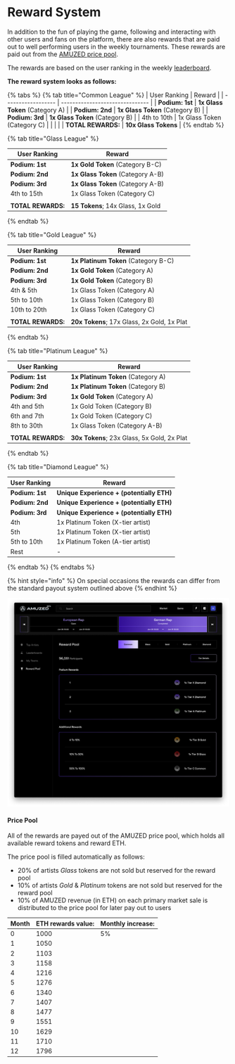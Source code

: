 # Reward System

In addition to the fun of playing the game, following and interacting with other users and fans on the platform, there are also rewards that are paid out to well performing users in the weekly tournaments. These rewards are paid out from the [AMUZED price pool](reward-system.md#undefined).

The rewards are based on the user ranking in the weekly [leaderboard](leaderboard.md).&#x20;

**The reward system looks as follows:**&#x20;

{% tabs %}
{% tab title="Common League" %}
| User Ranking       | Reward                          |
| ------------------ | ------------------------------- |
| **Podium: 1st**    | **1x Glass Token** (Category A) |
| **Podium: 2nd**    | **1x Glass Token** (Category B) |
| **Podium: 3rd**    | **1x Glass Token** (Category B) |
| 4th to 10th        | 1x Glass Token (Category C)     |
|                    |                                 |
| **TOTAL REWARDS:** | **10x Glass Tokens**            |
{% endtab %}

{% tab title="Glass League" %}


| User Ranking       | Reward                             |
| ------------------ | ---------------------------------- |
| **Podium: 1st**    | **1x Gold Token** (Category B-C)   |
| **Podium: 2nd**    | **1x Glass Token** (Category A-B)  |
| **Podium: 3rd**    | **1x Glass Token** (Category A-B)  |
| 4th to 15th        | 1x Glass Token (Category C)        |
|                    |                                    |
| **TOTAL REWARDS:** | **15 Tokens**; 14x Glass, 1x Gold  |
{% endtab %}

{% tab title="Gold League" %}


| User Ranking       | Reward                                      |
| ------------------ | ------------------------------------------- |
| **Podium: 1st**    | **1x Platinum Token** (Category B-C)        |
| **Podium: 2nd**    | **1x Gold Token** (Category A)              |
| **Podium: 3rd**    | **1x Gold Token** (Category B)              |
| 4th & 5th          | 1x Glass Token (Category A)                 |
| 5th to 10th        | 1x Glass Token (Category B)                 |
| 10th to 20th       | 1x Glass Token (Category C)                 |
|                    |                                             |
| **TOTAL REWARDS:** | **20x Tokens**; 17x Glass, 2x Gold, 1x Plat |
{% endtab %}

{% tab title="Platinum League" %}


| User Ranking       | Reward                                      |
| ------------------ | ------------------------------------------- |
| **Podium: 1st**    | **1x Platinum Token** (Category A)          |
| **Podium: 2nd**    | **1x Platinum Token** (Category B)          |
| **Podium: 3rd**    | **1x Gold Token** (Category A)              |
| 4th and 5th        | 1x Gold Token (Category B)                  |
| 6th and 7th        | 1x Gold Token (Category C)                  |
| 8th to 30th        | 1x Glass Token (Category A-B)               |
|                    |                                             |
| **TOTAL REWARDS:** | **30x Tokens**; 23x Glass, 5x Gold, 2x Plat |
{% endtab %}

{% tab title="Diamond League" %}


| User Ranking    | Reward                                    |
| --------------- | ----------------------------------------- |
| **Podium: 1st** | **Unique Experience + (potentially ETH)** |
| **Podium: 2nd** | **Unique Experience + (potentially ETH)** |
| **Podium: 3rd** | **Unique Experience + (potentially ETH)** |
| 4th             | 1x Platinum Token (X-tier artist)         |
| 5th             | 1x Platinum Token (X-tier artist)         |
| 5th to 10th     | 1x Platinum Token (A-tier artist)         |
| Rest            | -                                         |
{% endtab %}
{% endtabs %}

{% hint style="info" %}
On special occasions the rewards can differ from the standard payout system outlined above
{% endhint %}

![](<../.gitbook/assets/Tier Details.png>)

#### Price Pool

All of the rewards are payed out of the AMUZED price pool, which holds all available reward tokens and reward ETH.&#x20;

The price pool is filled automatically as follows:&#x20;

* 20% of artists _Glass_ tokens are not sold but reserved for the reward pool
* 10% of artists _Gold_ & _Platinum_ tokens are not sold but reserved for the reward pool
* 10% of AMUZED revenue (in ETH) on each primary market sale is distributed to the price pool for later pay out to users

| Month | ETH rewards value: | Monthly increase: |
| ----- | ------------------ | ----------------- |
| 0     | 1000               | 5%                |
| 1     | 1050               |                   |
| 2     | 1103               |                   |
| 3     | 1158               |                   |
| 4     | 1216               |                   |
| 5     | 1276               |                   |
| 6     | 1340               |                   |
| 7     | 1407               |                   |
| 8     | 1477               |                   |
| 9     | 1551               |                   |
| 10    | 1629               |                   |
| 11    | 1710               |                   |
| 12    | 1796               |                   |

